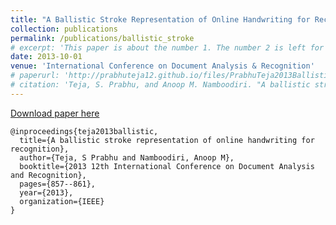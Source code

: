```yaml
---
title: "A Ballistic Stroke Representation of Online Handwriting for Recognition"
collection: publications
permalink: /publications/ballistic_stroke
# excerpt: 'This paper is about the number 1. The number 2 is left for future work.'
date: 2013-10-01
venue: 'International Conference on Document Analysis & Recognition'
# paperurl: 'http://prabhuteja12.github.io/files/PrabhuTeja2013Ballistic.pdf'
# citation: 'Teja, S. Prabhu, and Anoop M. Namboodiri. "A ballistic stroke representation of online handwriting for recognition." In 2013 12th International Conference on Document Analysis and Recognition, pp. 857-861. IEEE, 2013.'
---
```


[Download paper here](http://prabhuteja12.github.io/files/PrabhuTeja2013Ballistic.pdf)

```{bibtex}
@inproceedings{teja2013ballistic,
  title={A ballistic stroke representation of online handwriting for recognition},
  author={Teja, S Prabhu and Namboodiri, Anoop M},
  booktitle={2013 12th International Conference on Document Analysis and Recognition},
  pages={857--861},
  year={2013},
  organization={IEEE}
}
```
